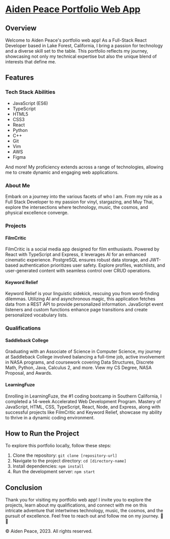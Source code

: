 # [Aiden Peace Portfolio Web App](https://aiden-peace300.github.io/AidenPeace-Portfolio/)

## Overview

Welcome to Aiden Peace's portfolio web app! As a Full-Stack React Developer based in Lake Forest, California, I bring a passion for technology and a diverse skill set to the table. This portfolio reflects my journey, showcasing not only my technical expertise but also the unique blend of interests that define me.

## Features

### Tech Stack Abilities

- JavaScript (ES6)
- TypeScript
- HTML5
- CSS3
- React
- Python
- C++
- Git
- Vim
- AWS
- Figma

And more! My proficiency extends across a range of technologies, allowing me to create dynamic and engaging web applications.

### About Me

Embark on a journey into the various facets of who I am. From my role as a Full Stack Developer to my passion for vinyl, stargazing, and Muy Thai, explore the intersections where technology, music, the cosmos, and physical excellence converge.

### Projects

#### FilmCritic

FilmCritic is a social media app designed for film enthusiasts. Powered by React with TypeScript and Express, it leverages AI for an enhanced cinematic experience. PostgreSQL ensures robust data storage, and JWT-based authentication prioritizes user safety. Explore profiles, watchlists, and user-generated content with seamless control over CRUD operations.

#### Keyword Relief

Keyword Relief is your linguistic sidekick, rescuing you from word-finding dilemmas. Utilizing AI and asynchronous magic, this application fetches data from a REST API to provide personalized information. JavaScript event listeners and custom functions enhance page transitions and create personalized vocabulary lists.

### Qualifications

#### Saddleback College

Graduating with an Associate of Science in Computer Science, my journey at Saddleback College involved balancing a full-time job, active involvement in NASA programs, and coursework covering Data Structures, Discrete Math, Python, Java, Calculus 2, and more. View my CS Degree, NASA Proposal, and Awards.

#### LearningFuze

Enrolling in LearningFuze, the #1 coding bootcamp in Southern California, I completed a 14-week Accelerated Web Development Program. Mastery of JavaScript, HTML, CSS, TypeScript, React, Node, and Express, along with successful projects like FilmCritic and Keyword Relief, showcase my ability to thrive in a dynamic coding environment.

## How to Run the Project

To explore this portfolio locally, follow these steps:

1. Clone the repository: `git clone [repository-url]`
2. Navigate to the project directory: `cd [directory-name]`
3. Install dependencies: `npm install`
4. Run the development server: `npm start`

## Conclusion

Thank you for visiting my portfolio web app! I invite you to explore the projects, learn about my qualifications, and connect with me on this intricate adventure that intertwines technology, music, the cosmos, and the pursuit of excellence. Feel free to reach out and follow me on my journey. 🚀🌌

© Aiden Peace, 2023. All rights reserved.